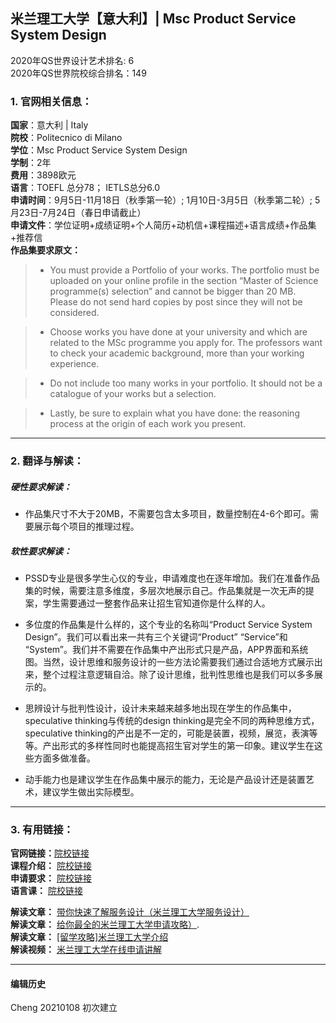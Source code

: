 ## 米兰理工大学【意大利】| Msc Product Service System Design
2020年QS世界设计艺术排名: 6  
2020年QS世界院校综合排名：149

### 1. 官网相关信息：

**国家**：意大利 | Italy  
**院校**：Politecnico di Milano  
**学位**：Msc Product Service System Design  
**学制**：2年  
**费用**：3898欧元  
**语言**：TOEFL 总分78；
         IETLS总分6.0  
**申请时间**：9月5日-11月18日（秋季第一轮）;
          1月10日-3月5日（秋季第二轮）;
          5月23日-7月24日（春日申请截止）     
**申请文件**：学位证明+成绩证明+个人简历+动机信+课程描述+语言成绩+作品集+推荐信  
**作品集要求原文：**  
> - You must provide a Portfolio of your works. The portfolio must be uploaded on your online profile in the section “Master of Science programme(s) selection” and cannot be bigger than 20 MB. Please do not send hard copies by post since they will not be considered. 

> - Choose works you have done at your university and which are related to the MSc programme you apply for. The professors want to check your academic background, more than your working experience.

> - Do not include too many works in your portfolio. It should not be a catalogue of your works but a selection.

> - Lastly, be sure to explain what you have done: the reasoning process at the origin of each work you present.
---


### 2. 翻译与解读：

##### 硬性要求解读：
- 作品集尺寸不大于20MB，不需要包含太多项目，数量控制在4-6个即可。需要展示每个项目的推理过程。  


##### 软性要求解读：
- PSSD专业是很多学生心仪的专业，申请难度也在逐年增加。我们在准备作品集的时候，需要注意多维度，多层次地展示自己。作品集就是一次无声的提案，学生需要通过一整套作品来让招生官知道你是什么样的人。

- 多位度的作品集是什么样的，这个专业的名称叫“Product Service System Design”。我们可以看出来一共有三个关键词“Product” “Service”和 “System”。我们并不需要在作品集中产出形式只是产品，APP界面和系统图。当然，设计思维和服务设计的一些方法论需要我们通过合适地方式展示出来，整个过程注意逻辑自洽。除了设计思维，批判性思维也是我们可以多多展示的。

- 思辨设计与批判性设计，设计未来越来越多地出现在学生的作品集中，speculative thinking与传统的design thinking是完全不同的两种思维方式，speculative thinking的产出是不一定的，可能是装置，视频，展览，表演等等。产出形式的多样性同时也能提高招生官对学生的第一印象。建议学生在这些方面多做准备。

- 动手能力也是建议学生在作品集中展示的能力，无论是产品设计还是装置艺术，建议学生做出实际模型。

---

### 3. 有用链接：

**官网链接：**[院校链接](https://www.polimi.it/?id=6502&anno=2017&campus=&scuola=19&corso=1159&L=1)  
**课程介绍：** [院校链接](https://www4.ceda.polimi.it/manifesti/manifesti/controller/ManifestoPublic.do?check_params=1&aa=2017&k_corso_la=1159&lang=EN&__pj0=0&__pj1=f3710a5e32c04baa0a4051d8c4c171de)  
**申请要求：** [院校链接](https://www.polimi.it/en/programmes/how-to-apply/)  
**语言课：** [院校链接](https://www.polimi.it/en/programmes/language-courses/) 
 
**解读文章：** [带你快速了解服务设计（米兰理工大学服务设计）](http://www.makebi.net/25366.html)  
**解读文章：** [给你最全的米兰理工大学申请攻略）](http://www.makebi.net/28311.html).  
**解读文章：** [[留学攻略]米兰理工大学介绍](http://www.makebi.net/4911.html)     
**解读视频：** [米兰理工大学在线申请讲解](https://www.bilibili.com/video/av35341944)

---


#### 编辑历史


Cheng 20210108 初次建立  

